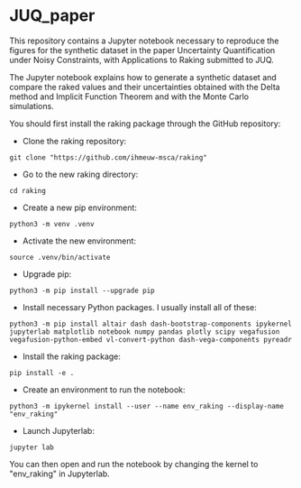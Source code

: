 # JUQ_paper

This repository contains a Jupyter notebook necessary to reproduce the figures for the synthetic dataset in the paper Uncertainty Quantification under Noisy Constraints, with Applications to Raking submitted to JUQ.

The Jupyter notebook explains how to generate a synthetic dataset and compare the raked values and their uncertainties obtained with the Delta method and Implicit Function Theorem and with the Monte Carlo simulations.

You should first install the raking package through the GitHub repository:

- Clone the raking repository:
```
git clone "https://github.com/ihmeuw-msca/raking"
```

- Go to the new raking directory:
```
cd raking
```

- Create a new pip environment:
```
python3 -m venv .venv
```

- Activate the new environment:
```
source .venv/bin/activate
```

- Upgrade pip:
```
python3 -m pip install --upgrade pip
```

- Install necessary Python packages. I usually install all of these:
```
python3 -m pip install altair dash dash-bootstrap-components ipykernel jupyterlab matplotlib notebook numpy pandas plotly scipy vegafusion vegafusion-python-embed vl-convert-python dash-vega-components pyreadr
```

- Install the raking package:
```
pip install -e .
```

- Create an environment to run the notebook:
```
python3 -m ipykernel install --user --name env_raking --display-name "env_raking"
```

- Launch Jupyterlab:
```
jupyter lab
```

You can then open and run the notebook by changing the kernel to "env_raking" in Jupyterlab.

